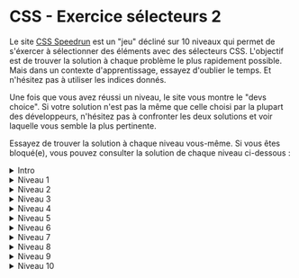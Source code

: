 # CSS - Exercice sélecteurs 2

Le site [CSS Speedrun](https://css-speedrun.netlify.app/) est un "jeu" décliné sur 10 niveaux qui permet de s'éxercer à sélectionner des éléments avec des sélecteurs CSS. L'objectif est de trouver la solution à chaque problème le plus rapidement possible. Mais dans un contexte d'apprentissage, essayez d'oublier le temps. Et n'hésitez pas à utiliser les indices donnés.

Une fois que vous avez réussi un niveau, le site vous montre le "devs choice". Si votre solution n'est pas la même que celle choisi par la plupart des développeurs, n'hésitez pas à confronter les deux solutions et voir laquelle vous semble la plus pertinente.

Essayez de trouver la solution à chaque niveau vous-même. Si vous êtes bloqué(e), vous pouvez consulter la solution de chaque niveau ci-dessous :

<details>
  <summary>Intro</summary>
  
  ```css
  li:first-child
  ```
  
</details>

<details>
  <summary>Niveau 1</summary>
  
  ```css
  p:not(.foo)
  ```
  
</details>

<details>
  <summary>Niveau 2</summary>
  
  ```css
  li:nth-child(2n + 3)
  ```
  
</details>

<details>
  <summary>Niveau 3</summary>
  
  ```css
  div > *
  ```
  
</details>

<details>
  <summary>Niveau 4</summary>
  
  ```css
  [data-item]
  ```
  
</details>

<details>
  <summary>Niveau 5</summary>
  
  ```css
  p ~ span
  ```
  
</details>

<details>
  <summary>Niveau 6</summary>
  
  ```css
  :enabled
  ```
  
</details>

<details>
  <summary>Niveau 7</summary>
  
  ```css
  #one, #two, #five, #six, #nine
  ```
  
</details>

<details>
  <summary>Niveau 8</summary>
  
  ```css
  a + span
  ```
  
</details>

<details>
  <summary>Niveau 9</summary>
  
  ```css
  #foo > .foo
  ```
  
</details>

<details>
  <summary>Niveau 10</summary>
  
  ```css
  div div span + code:not(.foo)
  ```
  
</details>
